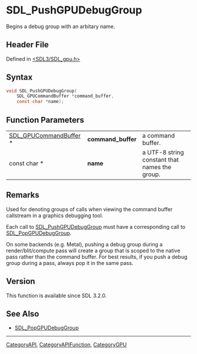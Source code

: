 # SDL_PushGPUDebugGroup

Begins a debug group with an arbitary name.

## Header File

Defined in [<SDL3/SDL_gpu.h>](https://github.com/libsdl-org/SDL/blob/main/include/SDL3/SDL_gpu.h)

## Syntax

```c
void SDL_PushGPUDebugGroup(
    SDL_GPUCommandBuffer *command_buffer,
    const char *name);
```

## Function Parameters

|                                                |                    |                                               |
| ---------------------------------------------- | ------------------ | --------------------------------------------- |
| [SDL_GPUCommandBuffer](SDL_GPUCommandBuffer) * | **command_buffer** | a command buffer.                             |
| const char *                                   | **name**           | a UTF-8 string constant that names the group. |

## Remarks

Used for denoting groups of calls when viewing the command buffer
callstream in a graphics debugging tool.

Each call to [SDL_PushGPUDebugGroup](SDL_PushGPUDebugGroup) must have a
corresponding call to [SDL_PopGPUDebugGroup](SDL_PopGPUDebugGroup).

On some backends (e.g. Metal), pushing a debug group during a
render/blit/compute pass will create a group that is scoped to the native
pass rather than the command buffer. For best results, if you push a debug
group during a pass, always pop it in the same pass.

## Version

This function is available since SDL 3.2.0.

## See Also

- [SDL_PopGPUDebugGroup](SDL_PopGPUDebugGroup)






----
[CategoryAPI](CategoryAPI), [CategoryAPIFunction](CategoryAPIFunction), [CategoryGPU](CategoryGPU)

